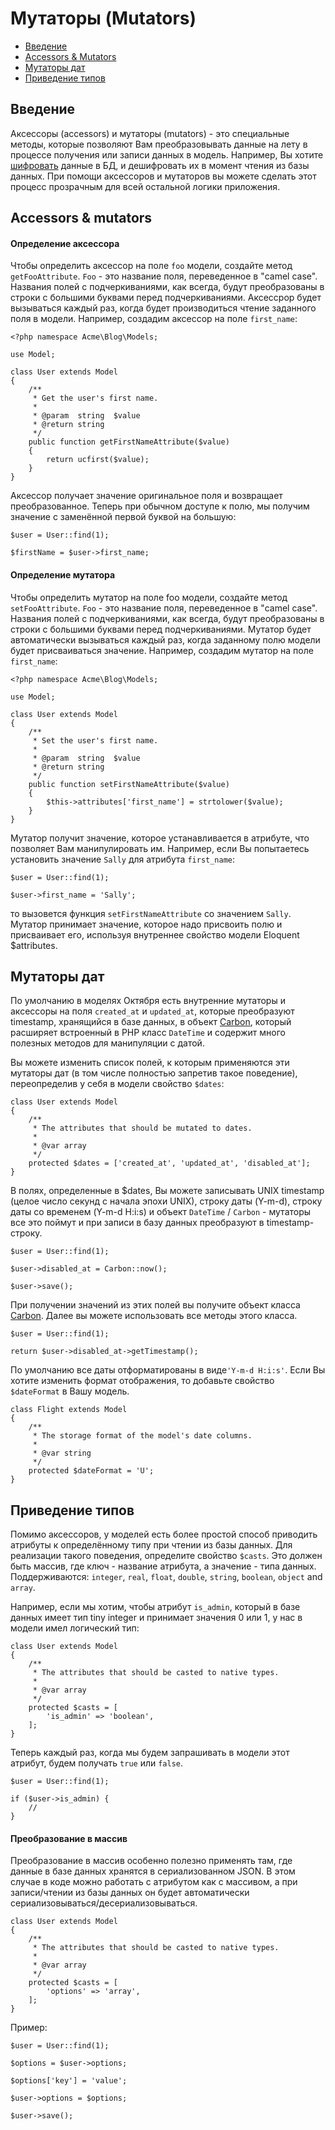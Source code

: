 # Мутаторы (Mutators)

- [Введение](#introduction)
- [Accessors & Mutators](#accessors-and-mutators)
- [Мутаторы дат](#date-mutators)
- [Приведение типов](#attribute-casting)

<a name="introduction" class="anchor"></a>
## Введение

Аксессоры (accessors) и мутаторы (mutators) - это специальные методы, которые позволяют Вам преобразовывать данные на лету в процессе получения или записи данных в модель. Например, Вы хотите [шифровать](./services-encryption) данные в БД, и дешифровать их в момент чтения из базы данных. При помощи аксессоров и мутаторов вы можете сделать этот процесс прозрачным для всей остальной логики приложения.

<a name="accessors-and-mutators" class="anchor"></a>
## Accessors & mutators

#### Определение аксессора

Чтобы определить аксессор на поле `foo` модели, создайте метод `getFooAttribute`. `Foo` - это название поля, переведенное в "camel case". Названия полей с подчеркиваниями, как всегда, будут преобразованы в строки с большими буквами перед подчеркиваниями. Аксессрор будет вызываться каждый раз, когда будет производиться чтение заданного поля в модели. Например, создадим аксессор на поле `first_name`:

    <?php namespace Acme\Blog\Models;

    use Model;

    class User extends Model
    {
        /**
         * Get the user's first name.
         *
         * @param  string  $value
         * @return string
         */
        public function getFirstNameAttribute($value)
        {
            return ucfirst($value);
        }
    }

Аксессор получает значение оригинальное поля и возвращает преобразованное. Теперь при обычном доступе к полю, мы получим значение с заменённой первой буквой на большую:

    $user = User::find(1);

    $firstName = $user->first_name;

#### Определение мутатора

Чтобы определить мутатор на поле foo модели, создайте метод `setFooAttribute`. `Foo` - это название поля, переведенное в "camel case". Названия полей с подчеркиваниями, как всегда, будут преобразованы в строки с большими буквами перед подчеркиваниями. Мутатор будет автоматически вызываться каждый раз, когда заданному полю модели будет присваиваться значение. Например, создадим мутатор на поле `first_name`:

    <?php namespace Acme\Blog\Models;

    use Model;

    class User extends Model
    {
        /**
         * Set the user's first name.
         *
         * @param  string  $value
         * @return string
         */
        public function setFirstNameAttribute($value)
        {
            $this->attributes['first_name'] = strtolower($value);
        }
    }

Мутатор получит значение, которое устанавливается в атрибуте, что позволяет Вам манипулировать им. Например, если Вы попытаетесь установить значение `Sally` для атрибута `first_name`:

    $user = User::find(1);

    $user->first_name = 'Sally';

то вызовется функция `setFirstNameAttribute` со значением `Sally`. Мутатор принимает значение, которое надо присвоить полю и присваивает его, используя внутреннее свойство модели Eloquent $attributes.

<a name="date-mutators" class="anchor"></a>
## Мутаторы дат

По умолчанию в моделях Октября есть внутренние мутаторы и аксессоры на поля `created_at` и `updated_at`, которые преобразуют timestamp, хранящийся в базе данных, в объект [Carbon](https://github.com/briannesbitt/Carbon), который расширяет встроенный в PHP класс `DateTime` и содержит много полезных методов для манипуляции с датой.

Вы можете изменить список полей, к которым применяются эти мутаторы дат (в том числе полностью запретив такое поведение), переопределив у себя в модели свойство `$dates`:

    class User extends Model
    {
        /**
         * The attributes that should be mutated to dates.
         *
         * @var array
         */
        protected $dates = ['created_at', 'updated_at', 'disabled_at'];
    }

В полях, определенные в $dates, Вы можете записывать UNIX timestamp (целое число секунд с начала эпохи UNIX), строку даты (Y-m-d), строку даты со временем (Y-m-d H:i:s) и объект `DateTime` / `Carbon` -  мутаторы все это поймут и при записи в базу данных преобразуют в timestamp-строку.

    $user = User::find(1);

    $user->disabled_at = Carbon::now();

    $user->save();

При получении значений из этих полей вы получите объект класса [Carbon](https://github.com/briannesbitt/Carbon). Далее вы можете использовать все методы этого класса.

    $user = User::find(1);

    return $user->disabled_at->getTimestamp();

По умолчанию все даты отформатированы в виде`'Y-m-d H:i:s'`. Если Вы хотите изменить формат отображения, то добавьте свойство `$dateFormat` в Вашу модель.

    class Flight extends Model
    {
        /**
         * The storage format of the model's date columns.
         *
         * @var string
         */
        protected $dateFormat = 'U';
    }

<a name="attribute-casting" class="anchor"></a>
## Приведение типов

Помимо аксессоров, у моделей есть более простой способ приводить атрибуты к определённому типу при чтении из базы данных. Для реализации такого поведения, определите свойство `$casts`. Это должен быть массив, где ключ - название атрибута, а значение - типа данных. Поддерживаются: `integer`, `real`, `float`, `double`, `string`, `boolean`, `object` and `array`.


Например, если мы хотим, чтобы атрибут `is_admin`, который в базе данных имеет тип tiny integer и принимает значения 0 или 1, у нас в модели имел логический тип:

    class User extends Model
    {
        /**
         * The attributes that should be casted to native types.
         *
         * @var array
         */
        protected $casts = [
            'is_admin' => 'boolean',
        ];
    }

Теперь каждый раз, когда мы будем запрашивать в модели этот атрибут, будем получать `true` или `false`.

    $user = User::find(1);

    if ($user->is_admin) {
        //
    }

#### Преобразование в массив

Преобразование в массив особенно полезно применять там, где данные в базе данных хранятся в сериализованном JSON. В этом случае в коде можно работать с атрибутом как с массивом, а при записи/чтении из базы данных он будет автоматически сериализовываться/десериализовываться.

    class User extends Model
    {
        /**
         * The attributes that should be casted to native types.
         *
         * @var array
         */
        protected $casts = [
            'options' => 'array',
        ];
    }

Пример:

    $user = User::find(1);

    $options = $user->options;

    $options['key'] = 'value';

    $user->options = $options;

    $user->save();

